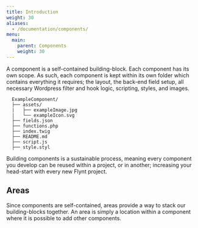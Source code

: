 ```yaml
---
title: Introduction
weight: 30
aliases: 
  - /documentation/components/
menu:
  main:
    parent: Components
    weight: 30
---
```


A component is a self-contained building-block. Each component has its own scope. As such, each component is kept within its own folder which contains everything it requires; the layout, the back-end field setup, all necessary Wordpress filter and hook logic, scripting, styles, and images.

```
  ExampleComponent/
  ├── assets/
  |   ├── exampleImage.jpg
  |   └── exampleIcon.svg
  ├── fields.json
  ├── functions.php
  ├── index.twig
  ├── README.md
  ├── script.js
  ├── style.styl
```

Building components is a sustainable process, meaning every component you develop can be reused within a project, or in another; increasing your head-start with every new Flynt project.

## Areas
Since components are self-contained, areas provide a way to stack our building-blocks together. An area is simply a location within a component where it is possible to add other components.
